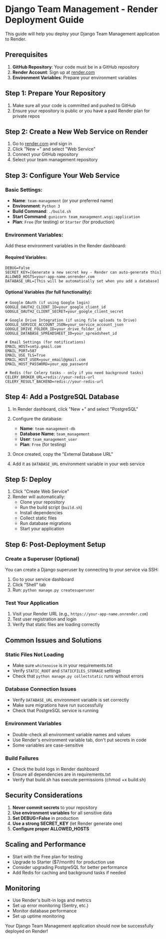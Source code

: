 # Django Team Management - Render Deployment Guide

This guide will help you deploy your Django Team Management application to Render.

## Prerequisites

1. **GitHub Repository**: Your code must be in a GitHub repository
2. **Render Account**: Sign up at [render.com](https://render.com)
3. **Environment Variables**: Prepare your environment variables

## Step 1: Prepare Your Repository

1. Make sure all your code is committed and pushed to GitHub
2. Ensure your repository is public or you have a paid Render plan for private repos

## Step 2: Create a New Web Service on Render

1. Go to [render.com](https://render.com) and sign in
2. Click "New +" and select "Web Service"
3. Connect your GitHub repository
4. Select your team management repository

## Step 3: Configure Your Web Service

### Basic Settings:
- **Name**: `team-management` (or your preferred name)
- **Environment**: `Python 3`
- **Build Command**: `./build.sh`
- **Start Command**: `gunicorn team_management.wsgi:application`
- **Plan**: `Free` (for testing) or `Starter` (for production)

### Environment Variables:
Add these environment variables in the Render dashboard:

#### Required Variables:
```
DEBUG=False
SECRET_KEY=[Generate a new secret key - Render can auto-generate this]
ALLOWED_HOSTS=your-app-name.onrender.com
DATABASE_URL=[This will be automatically set when you add a database]
```

#### Optional Variables (for full functionality):
```
# Google OAuth (if using Google login)
GOOGLE_OAUTH2_CLIENT_ID=your_google_client_id
GOOGLE_OAUTH2_CLIENT_SECRET=your_google_client_secret

# Google Drive Integration (if using file uploads to Drive)
GOOGLE_SERVICE_ACCOUNT_JSON=your_service_account_json
GOOGLE_DRIVE_FOLDER_ID=your_drive_folder_id
GOOGLE_DATABASE_SPREADSHEET_ID=your_spreadsheet_id

# Email Settings (for notifications)
EMAIL_HOST=smtp.gmail.com
EMAIL_PORT=587
EMAIL_USE_TLS=True
EMAIL_HOST_USER=your_email@gmail.com
EMAIL_HOST_PASSWORD=your_app_password

# Redis (for Celery tasks - only if you need background tasks)
CELERY_BROKER_URL=redis://your-redis-url
CELERY_RESULT_BACKEND=redis://your-redis-url
```

## Step 4: Add a PostgreSQL Database

1. In Render dashboard, click "New +" and select "PostgreSQL"
2. Configure the database:
   - **Name**: `team-management-db`
   - **Database Name**: `team_management`
   - **User**: `team_management_user`
   - **Plan**: `Free` (for testing)

3. Once created, copy the "External Database URL"
4. Add it as `DATABASE_URL` environment variable in your web service

## Step 5: Deploy

1. Click "Create Web Service"
2. Render will automatically:
   - Clone your repository
   - Run the build script (`build.sh`)
   - Install dependencies
   - Collect static files
   - Run database migrations
   - Start your application

## Step 6: Post-Deployment Setup

### Create a Superuser (Optional)
You can create a Django superuser by connecting to your service via SSH:
1. Go to your service dashboard
2. Click "Shell" tab
3. Run: `python manage.py createsuperuser`

### Test Your Application
1. Visit your Render URL (e.g., `https://your-app-name.onrender.com`)
2. Test user registration and login
3. Verify that static files are loading correctly

## Common Issues and Solutions

### Static Files Not Loading
- Make sure `whitenoise` is in your requirements.txt
- Verify `STATIC_ROOT` and `STATICFILES_STORAGE` settings
- Check that `python manage.py collectstatic` runs without errors

### Database Connection Issues
- Verify `DATABASE_URL` environment variable is set correctly
- Make sure migrations have run successfully
- Check that PostgreSQL service is running

### Environment Variables
- Double-check all environment variable names and values
- Use Render's environment variable tab, don't put secrets in code
- Some variables are case-sensitive

### Build Failures
- Check the build logs in Render dashboard
- Ensure all dependencies are in requirements.txt
- Verify that build.sh has execute permissions (chmod +x build.sh)

## Security Considerations

1. **Never commit secrets** to your repository
2. **Use environment variables** for all sensitive data
3. **Set DEBUG=False** in production
4. **Use a strong SECRET_KEY** (let Render generate one)
5. **Configure proper ALLOWED_HOSTS**

## Scaling and Performance

- Start with the Free plan for testing
- Upgrade to Starter ($7/month) for production use
- Consider upgrading PostgreSQL for better performance
- Add Redis for caching and background tasks if needed

## Monitoring

- Use Render's built-in logs and metrics
- Set up error monitoring (Sentry, etc.)
- Monitor database performance
- Set up uptime monitoring

Your Django Team Management application should now be successfully deployed on Render!
